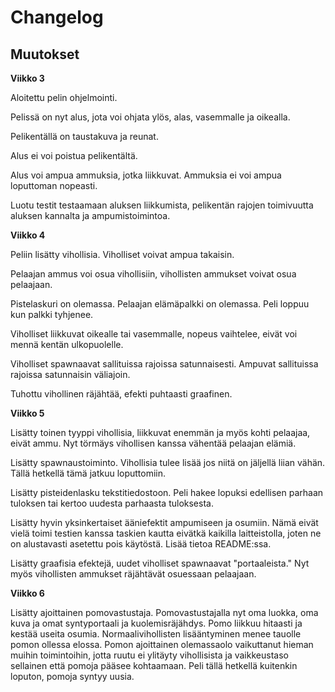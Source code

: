 # Changelog
## Muutokset
**Viikko 3**

Aloitettu pelin ohjelmointi.

Pelissä on nyt alus, jota voi ohjata ylös, alas, vasemmalle ja oikealla.

Pelikentällä on taustakuva ja reunat.

Alus ei voi poistua pelikentältä.

Alus voi ampua ammuksia, jotka liikkuvat. Ammuksia ei voi ampua loputtoman nopeasti.

Luotu testit testaamaan aluksen liikkumista, pelikentän rajojen toimivuutta aluksen kannalta ja ampumistoimintoa.

**Viikko 4**

Peliin lisätty vihollisia. Viholliset voivat ampua takaisin.

Pelaajan ammus voi osua vihollisiin, vihollisten ammukset voivat osua pelaajaan.

Pistelaskuri on olemassa. Pelaajan elämäpalkki on olemassa. Peli loppuu kun palkki tyhjenee.

Viholliset liikkuvat oikealle tai vasemmalle, nopeus vaihtelee, eivät voi mennä kentän ulkopuolelle.

Viholliset spawnaavat sallituissa rajoissa satunnaisesti. Ampuvat sallituissa rajoissa satunnaisin väliajoin.

Tuhottu vihollinen räjähtää, efekti puhtaasti graafinen.

**Viikko 5**

Lisätty toinen tyyppi vihollisia, liikkuvat enemmän ja myös kohti pelaajaa, eivät ammu. Nyt törmäys vihollisen kanssa vähentää pelaajan elämiä.

Lisätty spawnaustoiminto. Vihollisia tulee lisää jos niitä on jäljellä liian vähän. Tällä hetkellä tämä jatkuu loputtomiin.

Lisätty pisteidenlasku tekstitiedostoon. Peli hakee lopuksi edellisen parhaan tuloksen tai kertoo uudesta parhaasta tuloksesta.

Lisätty hyvin yksinkertaiset ääniefektit ampumiseen ja osumiin. Nämä eivät vielä toimi testien kanssa taskien kautta eivätkä kaikilla laitteistolla, joten ne on alustavasti asetettu pois käytöstä. Lisää tietoa README:ssa.

Lisätty graafisia efektejä, uudet viholliset spawnaavat "portaaleista." Nyt myös vihollisten ammukset räjähtävät osuessaan pelaajaan.

**Viikko 6**

Lisätty ajoittainen pomovastustaja. Pomovastustajalla nyt oma luokka, oma kuva ja omat syntyportaali ja kuolemisräjähdys. Pomo liikkuu hitaasti ja kestää useita osumia. Normaalivihollisten lisääntyminen menee tauolle pomon ollessa elossa. Pomon ajoittainen olemassaolo vaikuttanut hieman muihin toimintoihin, jotta ruutu ei ylitäyty vihollisista ja vaikkeustaso sellainen että pomoja pääsee kohtaamaan. Peli tällä hetkellä kuitenkin loputon, pomoja syntyy uusia.
